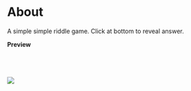 # About
A simple simple riddle game. Click at bottom to reveal answer.

<b>Preview</b><br><br>
<img src="https://i.imgur.com/zeyuBRN.png" style="margin-top: 50px; max-height: 200px;"/>
